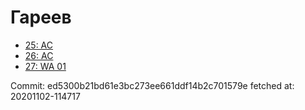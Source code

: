 # Гареев
- [25: AC](25.md)
- [26: AC](26.md)
- [27: WA 01](27.md)

Commit: ed5300b21bd61e3bc273ee661ddf14b2c701579e
 fetched at: 20201102-114717
